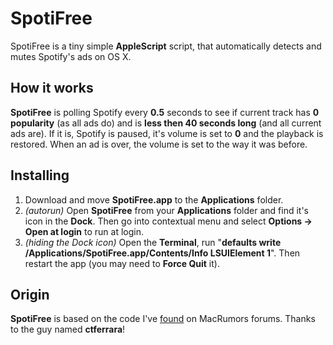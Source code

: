 # SpotiFree
SpotiFree is a tiny simple **AppleScript** script, that automatically detects and mutes Spotify's ads on OS X.

## How it works
**SpotiFree** is polling Spotify every **0.5** seconds to see if current track has **0 popularity** (as all ads do) and is  **less then 40 seconds long** (and all current ads are). If it is, Spotify is paused, it's volume is set to **0** and the playback is restored. When an ad is over, the volume is set to the way it was before.

## Installing
1. Download and move **SpotiFree.app** to the **Applications** folder.
2. *(autorun)* Open **SpotiFree** from your **Applications** folder and find it's icon in the **Dock**. Then go into contextual menu and select **Options → Open at login** to run at login.
3. *(hiding the Dock icon)* Open the **Terminal**, run "**defaults write /Applications/SpotiFree.app/Contents/Info LSUIElement 1**". Then restart the app (you may need to **Force Quit** it).

## Origin
**SpotiFree** is based on the code I've [found](http://forums.macrumors.com/showthread.php?p=16033608) on MacRumors forums. Thanks to the guy named **ctferrara**!